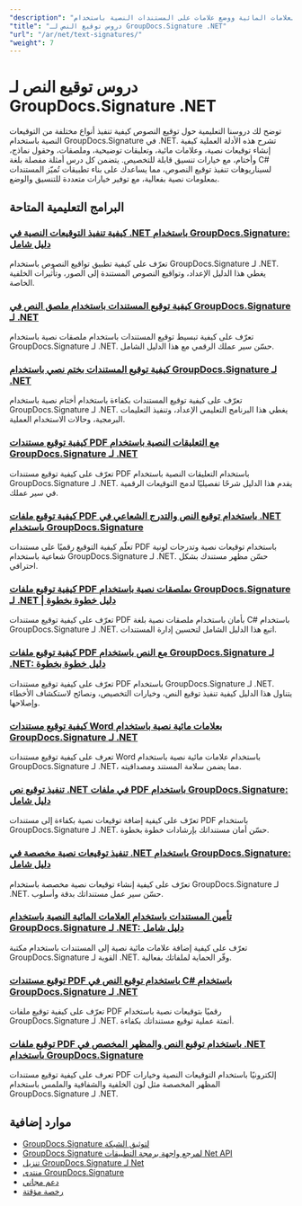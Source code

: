 ```yaml
---
"description": "دروس تعليمية خطوة بخطوة لتنفيذ توقيعات النصوص والتعليقات التوضيحية والعلامات المائية ووضع علامات على المستندات النصية باستخدام GroupDocs.Signature لـ .NET."
"title": "دروس توقيع النص لـ GroupDocs.Signature .NET"
"url": "/ar/net/text-signatures/"
"weight": 7
---
```


# دروس توقيع النص لـ GroupDocs.Signature .NET

توضح لك دروسنا التعليمية حول توقيع النصوص كيفية تنفيذ أنواع مختلفة من التوقيعات النصية باستخدام GroupDocs.Signature في .NET. تشرح هذه الأدلة العملية كيفية إنشاء توقيعات نصية، وعلامات مائية، وتعليقات توضيحية، وملصقات، وحقول نماذج، وأختام، مع خيارات تنسيق قابلة للتخصيص. يتضمن كل درس أمثلة مفصلة بلغة C# لسيناريوهات تنفيذ توقيع النصوص، مما يساعدك على بناء تطبيقات تُميّز المستندات بمعلومات نصية بفعالية، مع توفير خيارات متعددة للتنسيق والوضع.

## البرامج التعليمية المتاحة

### [كيفية تنفيذ التوقيعات النصية في .NET باستخدام GroupDocs.Signature: دليل شامل](./master-text-signatures-dotnet-groupdocs-signature/)
تعرّف على كيفية تطبيق تواقيع النصوص باستخدام GroupDocs.Signature لـ .NET. يغطي هذا الدليل الإعداد، وتواقيع النصوص المستندة إلى الصور، وتأثيرات الخلفية الخاصة.

### [كيفية توقيع المستندات باستخدام ملصق النص في GroupDocs.Signature لـ .NET](./sign-documents-text-sticker-groupdocs-signature-dotnet/)
تعرّف على كيفية تبسيط توقيع المستندات باستخدام ملصقات نصية باستخدام GroupDocs.Signature لـ .NET. حسّن سير عملك الرقمي مع هذا الدليل الشامل.

### [كيفية توقيع المستندات بختم نصي باستخدام GroupDocs.Signature لـ .NET](./sign-documents-text-stamp-groupdocs-signature-net/)
تعرّف على كيفية توقيع المستندات بكفاءة باستخدام أختام نصية باستخدام GroupDocs.Signature لـ .NET. يغطي هذا البرنامج التعليمي الإعداد، وتنفيذ التعليمات البرمجية، وحالات الاستخدام العملية.

### [كيفية توقيع مستندات PDF مع التعليقات النصية باستخدام GroupDocs.Signature لـ .NET](./sign-pdf-text-annotations-groupdocs-signature-net/)
تعرّف على كيفية توقيع مستندات PDF باستخدام التعليقات النصية باستخدام GroupDocs.Signature لـ .NET. يقدم هذا الدليل شرحًا تفصيليًا لدمج التوقيعات الرقمية في سير عملك.

### [كيفية توقيع ملفات PDF باستخدام توقيع النص والتدرج الشعاعي في .NET باستخدام GroupDocs.Signature](./sign-pdf-text-radial-gradient-groupdocs-dotnet/)
تعلّم كيفية التوقيع رقميًا على مستندات PDF باستخدام توقيعات نصية وتدرجات لونية شعاعية باستخدام GroupDocs.Signature لـ .NET. حسّن مظهر مستندك بشكل احترافي.

### [كيفية توقيع ملفات PDF بملصقات نصية باستخدام GroupDocs.Signature لـ .NET | دليل خطوة بخطوة](./sign-pdfs-text-sticker-groupdocs-signature-net/)
تعرّف على كيفية توقيع مستندات PDF بأمان باستخدام ملصقات نصية بلغة C# باستخدام GroupDocs.Signature لـ .NET. اتبع هذا الدليل الشامل لتحسين إدارة المستندات.

### [كيفية توقيع ملفات PDF مع النص باستخدام GroupDocs.Signature لـ .NET: دليل خطوة بخطوة](./sign-pdf-text-groupdocs-signature-net/)
تعرّف على كيفية توقيع مستندات PDF باستخدام GroupDocs.Signature لـ .NET. يتناول هذا الدليل كيفية تنفيذ توقيع النص، وخيارات التخصيص، ونصائح لاستكشاف الأخطاء وإصلاحها.

### [كيفية توقيع مستندات Word بعلامات مائية نصية باستخدام GroupDocs.Signature لـ .NET](./sign-word-documents-text-watermark-groupdocs-dotnet/)
تعرف على كيفية توقيع مستندات Word باستخدام علامات مائية نصية باستخدام GroupDocs.Signature لـ .NET، مما يضمن سلامة المستند ومصداقيته.

### [تنفيذ توقيع نص .NET في ملفات PDF باستخدام GroupDocs.Signature: دليل شامل](./implement-net-text-signature-in-pdfs-groupdocs/)
تعرّف على كيفية إضافة توقيعات نصية بكفاءة إلى مستندات PDF باستخدام GroupDocs.Signature لـ .NET. حسّن أمان مستنداتك بإرشادات خطوة بخطوة.

### [تنفيذ توقيعات نصية مخصصة في .NET باستخدام GroupDocs.Signature: دليل شامل](./custom-text-signatures-groupdocs-dotnet/)
تعرّف على كيفية إنشاء توقيعات نصية مخصصة باستخدام GroupDocs.Signature لـ .NET. حسّن سير عمل مستنداتك بدقة وأسلوب.

### [تأمين المستندات باستخدام العلامات المائية النصية باستخدام GroupDocs.Signature لـ .NET: دليل شامل](./groupdocs-signature-net-text-watermark/)
تعرّف على كيفية إضافة علامات مائية نصية إلى المستندات باستخدام مكتبة GroupDocs.Signature القوية لـ .NET. وفّر الحماية لملفاتك بفعالية.

### [توقيع مستندات PDF باستخدام توقيع النص في C# باستخدام GroupDocs.Signature لـ .NET](./sign-pdf-text-signature-csharp-groupdocs/)
تعرّف على كيفية توقيع ملفات PDF رقميًا بتوقيعات نصية باستخدام GroupDocs.Signature لـ .NET. أتمتة عملية توقيع مستنداتك بكفاءة.

### [توقيع ملفات PDF باستخدام توقيع النص والمظهر المخصص في .NET باستخدام GroupDocs.Signature](./sign-pdfs-text-signature-custom-appearance-dotnet/)
تعرف على كيفية توقيع مستندات PDF إلكترونيًا باستخدام التوقيعات النصية وخيارات المظهر المخصصة مثل لون الخلفية والشفافية والملمس باستخدام GroupDocs.Signature لـ .NET.

## موارد إضافية

- [GroupDocs.Signature لتوثيق الشبكة](https://docs.groupdocs.com/signature/net/)
- [GroupDocs.Signature لمرجع واجهة برمجة التطبيقات Net API](https://reference.groupdocs.com/signature/net/)
- [تنزيل GroupDocs.Signature لـ Net](https://releases.groupdocs.com/signature/net/)
- [منتدى GroupDocs.Signature](https://forum.groupdocs.com/c/signature)
- [دعم مجاني](https://forum.groupdocs.com/)
- [رخصة مؤقتة](https://purchase.groupdocs.com/temporary-license/)